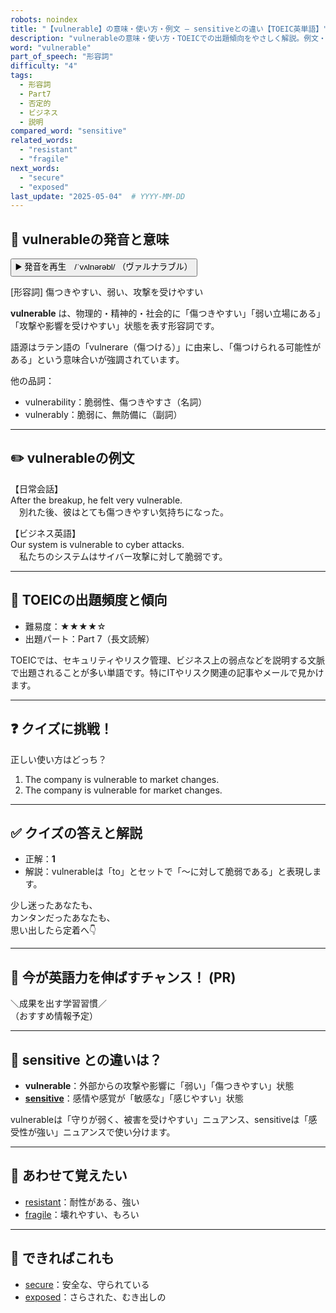 ```yaml
---
robots: noindex
title: "【vulnerable】の意味・使い方・例文 ― sensitiveとの違い【TOEIC英単語】"
description: "vulnerableの意味・使い方・TOEICでの出題傾向をやさしく解説。例文・クイズ付きでsensitiveとの違いもわかりやすく学べます。"
word: "vulnerable"
part_of_speech: "形容詞"
difficulty: "4"
tags:
  - 形容詞
  - Part7
  - 否定的
  - ビジネス
  - 説明
compared_word: "sensitive"
related_words:
  - "resistant"
  - "fragile"
next_words:
  - "secure"
  - "exposed"
last_update: "2025-05-04"  # YYYY-MM-DD
---
```


## 🔰 vulnerableの発音と意味

<button class="play-audio" onclick="playTTS('vulnerable')">
  <span class="play-audio-main">
    ▶️ 発音を再生　/ˈvʌlnərəbl/
  </span>
  <span class="play-audio-sub">
    （ヴァルナラブル）
  </span>
</button>

[形容詞] 傷つきやすい、弱い、攻撃を受けやすい

**vulnerable** は、物理的・精神的・社会的に「傷つきやすい」「弱い立場にある」「攻撃や影響を受けやすい」状態を表す形容詞です。

語源はラテン語の「vulnerare（傷つける）」に由来し、「傷つけられる可能性がある」という意味合いが強調されています。

他の品詞：  
- vulnerability：脆弱性、傷つきやすさ（名詞）
- vulnerably：脆弱に、無防備に（副詞）

---

## ✏️ vulnerableの例文

【日常会話】  
After the breakup, he felt very vulnerable.  
　別れた後、彼はとても傷つきやすい気持ちになった。

【ビジネス英語】  
Our system is vulnerable to cyber attacks.  
　私たちのシステムはサイバー攻撃に対して脆弱です。

---

## 🎯 TOEICの出題頻度と傾向

- 難易度：★★★★☆
- 出題パート：Part 7（長文読解）

TOEICでは、セキュリティやリスク管理、ビジネス上の弱点などを説明する文脈で出題されることが多い単語です。特にITやリスク関連の記事やメールで見かけます。

---

## ❓ クイズに挑戦！

正しい使い方はどっち？

1. The company is vulnerable to market changes.  
2. The company is vulnerable for market changes.

---

## ✅ クイズの答えと解説

- 正解：**1**
- 解説：vulnerableは「to」とセットで「～に対して脆弱である」と表現します。

少し迷ったあなたも、  
カンタンだったあなたも、  
思い出したら定着へ👇️

---

## 🚀 今が英語力を伸ばすチャンス！ (PR)

<div class="info-center">
＼成果を出す学習習慣／<br>  
（おすすめ情報予定）
</div>

---

## 🤔  sensitive との違いは？

- **vulnerable**：外部からの攻撃や影響に「弱い」「傷つきやすい」状態
- **[sensitive](/sensitive)**：感情や感覚が「敏感な」「感じやすい」状態

vulnerableは「守りが弱く、被害を受けやすい」ニュアンス、sensitiveは「感受性が強い」ニュアンスで使い分けます。

---

## 🧩 あわせて覚えたい

- [resistant](/resistant)：耐性がある、強い
- [fragile](/fragile)：壊れやすい、もろい

---

## 📖 できればこれも

- [secure](/secure)：安全な、守られている
- [exposed](/exposed)：さらされた、むき出しの

<!-- cvid: aid12_bid26 -->
